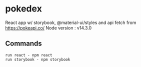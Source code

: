 # pokedex

React app w/ storybook, @material-ui/styles and api fetch from https://pokeapi.co/
Node version : v14.3.0

## Commands

    run react - npm react
    run storybook - npm storybook
